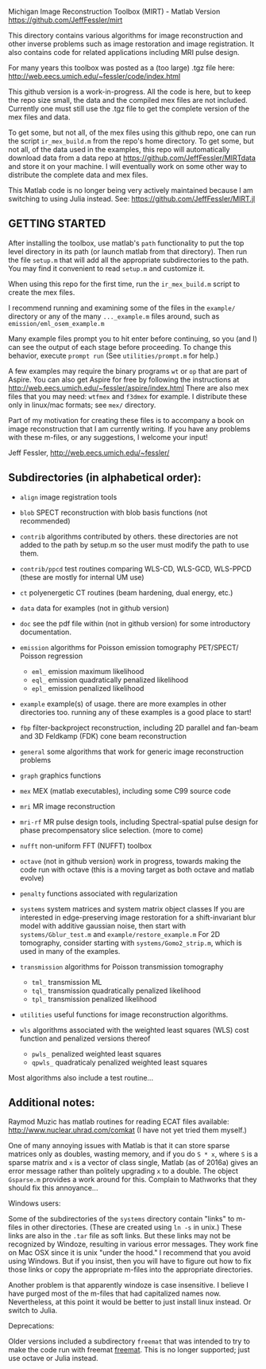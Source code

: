 Michigan Image Reconstruction Toolbox (MIRT) - Matlab Version
https://github.com/JeffFessler/mirt


This directory contains various algorithms for image reconstruction and
other inverse problems such as image restoration and image registration.
It also contains code for related applications including MRI pulse design.

For many years this toolbox was posted as a (too large) .tgz file here:
http://web.eecs.umich.edu/~fessler/code/index.html

This github version is a work-in-progress.
All the code is here,
but to keep the repo size small,
the data and the compiled mex files are not included.
Currently one must still use the .tgz file to get the complete version of the mex files and data. 

To get some, but not all, of the mex files using this github repo, one 
can run the script `ir_mex_build.m` from the repo's home directory.
To get some, but not all, of the data used in the examples, this repo 
will automatically download data from a data repo at https://github.com/JeffFessler/MIRTdata 
and store it on your machine. 
I will eventually work on some other way to distribute the complete data and mex files.

This Matlab code is no longer being very actively maintained
because I am switching to using Julia instead.  See:
https://github.com/JeffFessler/MIRT.jl

## GETTING STARTED

After installing the toolbox, use matlab's `path` functionality to put
the top level directory in its path (or launch matlab from that directory).
Then run the file `setup.m` that will add all the appropriate subdirectories
to the path.  You may find it convenient to read `setup.m` and customize it.

When using this repo for the first time, run the `ir_mex_build.m` script to 
create the mex files.

I recommend running and examining some of the files in the `example/` directory
or any of the many `..._example.m` files around, such as
	`emission/eml_osem_example.m`

Many example files prompt you to hit enter before continuing, so you (and I)
can see the output of each stage before proceeding.
To change this behavior, execute `prompt run`
(See `utilities/prompt.m` for help.)

A few examples may require the binary programs `wt` or `op` that are part
of Aspire.  You can also get Aspire for free by following the instructions at
http://web.eecs.umich.edu/~fessler/aspire/index.html
There are also mex files that you may need:
`wtfmex` and `f3dmex` for example.
I distribute these only in linux/mac formats;
see `mex/` directory.

Part of my motivation for creating these files is to accompany a book on
image reconstruction that I am currently writing.  If you have any problems
with these m-files, or any suggestions, I welcome your input!


Jeff Fessler, http://web.eecs.umich.edu/~fessler/


## Subdirectories (in alphabetical order):

* `align`
	image registration tools

* `blob`
	SPECT reconstruction with blob basis functions (not recommended)

* `contrib`
	algorithms contributed by others.  these directories are not added to
	the path by setup.m so the user must modify the path to use them.

* `contrib/ppcd`
	test routines comparing WLS-CD, WLS-GCD, WLS-PPCD
	(these are mostly for internal UM use)

* `ct`
	polyenergetic CT routines (beam hardening, dual energy, etc.)

* `data`
	data for examples (not in github version)

* `doc`
	see the pdf file within (not in github version)
	for some introductory documentation.

* `emission`
	algorithms for Poisson emission tomography PET/SPECT/ Poisson regression

	+ `eml_` emission maximum likelihood
	+ `eql_` emission quadratically penalized likelihood
	+ `epl_` emission penalized likelihood

* `example`
	example(s) of usage.  there are more examples in other directories too.
	running any of these examples is a good place to start!

* `fbp`
	filter-backproject reconstruction, including 2D parallel and fan-beam
	and 3D Feldkamp (FDK) cone beam reconstruction

* `general`
	some algorithms that work for generic image reconstruction problems

* `graph`
	graphics functions

* `mex`
	MEX (matlab executables), including some C99 source code

* `mri`
	MR image reconstruction

* `mri-rf`
	MR pulse design tools, including Spectral-spatial pulse design
	for phase precompensatory slice selection.  (more to come)

* `nufft`
	non-uniform FFT (NUFFT) toolbox

* `octave` (not in github version)
	work in progress, towards making the code run with octave
	(this is a moving target as both octave and matlab evolve)

* `penalty`
	functions associated with regularization

* `systems`
	system matrices and system matrix object classes
	If you are interested in edge-preserving image restoration
	for a shift-invariant blur model with additive gaussian noise,
	then start with `systems/Gblur_test.m` and `example/restore_example.m`
	For 2D tomography, consider starting with `systems/Gomo2_strip.m`,
	which is used in many of the examples.

* `transmission`
	algorithms for Poisson transmission tomography

	+ `tml_` transmission ML
	+ `tql_` transmission quadratically penalized likelihood
	+ `tpl_` transmission penalized likelihood

* `utilities`
	useful functions for image reconstruction algorithms.

* `wls`
	algorithms associated with the weighted least squares (WLS)
	cost function and penalized versions thereof

	+ `pwls_`	penalized weighted least squares
	+ `qpwls_`	quadraticaly penalized weighted least squares

Most algorithms also include a test routine...


## Additional notes:

Raymod Muzic has matlab routines for reading ECAT files available:
	http://www.nuclear.uhrad.com/comkat
(I have not yet tried them myself.)

One of many annoying issues with Matlab is that it can store sparse matrices
only as doubles, wasting memory, and if you do `S * x`, where `S` is a
sparse matrix and `x` is a vector of class single, Matlab (as of 2016a)
gives an error message rather than politely upgrading `x` to a double.
The object `Gsparse.m` provides a work around for this.
Complain to Mathworks that they should fix this annoyance...

Windows users:

Some of the subdirectories of the `systems` directory contain "links"
to m-files in other directories.  (These are created using `ln -s` in
unix.)  These links are also in the `.tar` file as soft links.  But these
links may not be recognized by Windoze, resulting in various error messages.
They work fine on Mac OSX since it is unix "under the hood."
I recommend that you avoid using Windows.
But if you insist, then you will have to figure out how to fix those links
or copy the appropriate m-files into the appropriate directories.

Another problem is that apparently windoze is case insensitive.
I believe I have purged most of the m-files that had capitalized names now.
Nevertheless, at this point it would be better to just install linux instead.
Or switch to Julia.


Deprecations:

Older versions included a subdirectory `freemat` that was intended
to try to make the code run with freemat
[freemat](http://freemat.sourceforge.net).
This is no longer supported; just use octave or Julia instead.
